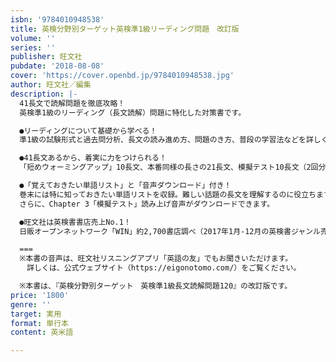 ```yaml
---
isbn: '9784010948538'
title: 英検分野別ターゲット英検準1級リーディング問題　改訂版
volume: ''
series: ''
publisher: 旺文社
pubdate: '2018-08-08'
cover: 'https://cover.openbd.jp/9784010948538.jpg'
author: 旺文社／編集
description: |-
  41長文で読解問題を徹底攻略！
  英検準1級のリーディング（長文読解）問題に特化した対策書です。

  ●リーディングについて基礎から学べる！
  準1級の試験形式と過去問分析、長文の読み進め方、問題のき方、普段の学習法などを詳しく解説しています。

  ●41長文あるから、着実に力をつけられる！
  「短めウォーミングアップ」10長文、本番同様の長さの21長文、模擬テスト10長文（2回分）を収録しています。

  ●「覚えておきたい単語リスト」と「音声ダウンロード」付き！
  巻末には特に知っておきたい単語リストを収録。難しい話題の長文を理解するのに役立ちます。
  さらに、Chapter 3「模擬テスト」読み上げ音声がダウンロードできます。

  ●旺文社は英検書書店売上No.1！
  日販オープンネットワーク「WIN」約2,700書店調べ（2017年1月-12月の英検書ジャンル売上部数より）

  ===
  ※本書の音声は、旺文社リスニングアプリ「英語の友」でもお聞きいただけます。
  　詳しくは、公式ウェブサイト（https://eigonotomo.com/）をご覧ください。

  ※本書は、『英検分野別ターゲット　英検準1級長文読解問題120』の改訂版です。
price: '1800'
genre: ''
target: 実用
format: 単行本
content: 英米語

---
```

